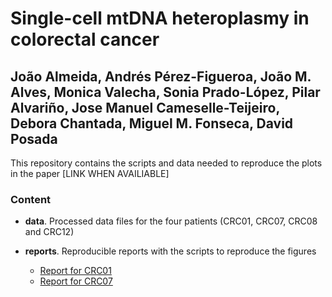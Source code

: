 # Single-cell mtDNA heteroplasmy in colorectal cancer

## João Almeida, Andrés Pérez-Figueroa, João M. Alves, Monica Valecha, Sonia Prado-López, Pilar Alvariño, Jose Manuel Cameselle-Teijeiro, Debora Chantada, Miguel M. Fonseca, David Posada

This repository contains the scripts and data needed to reproduce the plots in the paper [LINK WHEN AVAILIABLE] 

### Content

- **data**. Processed data files for the four patients (CRC01, CRC07, CRC08 and CRC12)

- **reports**. Reproducible reports with the scripts to reproduce the figures
  - [Report for CRC01](reports/CRC01.md)
  - [Report for CRC07](reports/CRC07.md)